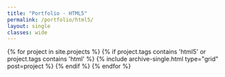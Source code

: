 ```yaml
---
title: "Portfolio · HTML5"
permalink: /portfolio/html5/
layout: single
classes: wide
---
```


<div class="entries-grid">
  {% for project in site.projects %}
    {% if project.tags contains 'html5' or project.tags contains 'html' %}
      {% include archive-single.html type="grid" post=project %}
    {% endif %}
  {% endfor %}
</div>
